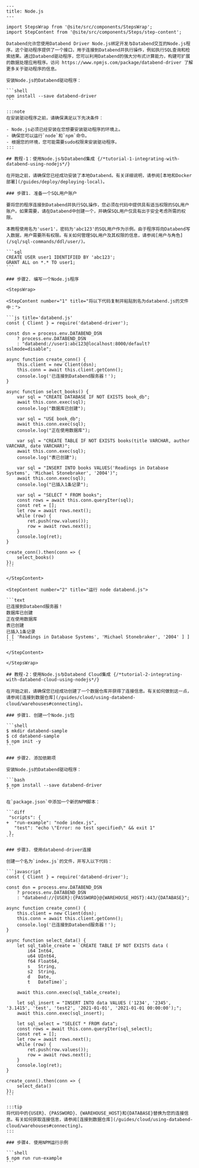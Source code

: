````
---
title: Node.js
---

import StepsWrap from '@site/src/components/StepsWrap';
import StepContent from '@site/src/components/Steps/step-content';

Databend允许您使用Databend Driver Node.js绑定开发与Databend交互的Node.js程序。这个驱动程序提供了一个接口，用于连接到Databend并执行操作，例如执行SQL查询和检索结果。通过Databend驱动程序，您可以利用Databend的强大分布式计算能力，构建可扩展的数据处理应用程序。访问 https://www.npmjs.com/package/databend-driver 了解更多关于驱动程序的信息。

安装Node.js的Databend驱动程序：

```shell
npm install --save databend-driver
```

:::note
在安装驱动程序之前，请确保满足以下先决条件：

- Node.js必须已经安装在您想要安装驱动程序的环境上。
- 确保您可以运行`node`和`npm`命令。
- 根据您的环境，您可能需要sudo权限来安装驱动程序。
:::

## 教程-1：使用Node.js与Databend集成 {/*tutorial-1-integrating-with-databend-using-nodejs*/}

在开始之前，请确保您已经成功安装了本地Databend。有关详细说明，请参阅[本地和Docker部署](/guides/deploy/deploying-local)。

### 步骤1. 准备一个SQL用户账户

要将您的程序连接到Databend并执行SQL操作，您必须在代码中提供具有适当权限的SQL用户账户。如果需要，请在Databend中创建一个，并确保SQL用户仅具有出于安全考虑所需的权限。

本教程使用名为'user1'，密码为'abc123'的SQL用户作为示例。由于程序将向Databend写入数据，用户需要所有权限。有关如何管理SQL用户及其权限的信息，请参阅[用户与角色](/sql/sql-commands/ddl/user/)。

```sql
CREATE USER user1 IDENTIFIED BY 'abc123';
GRANT ALL on *.* TO user1;
```

### 步骤2. 编写一个Node.js程序

<StepsWrap>

<StepContent number="1" title="将以下代码复制并粘贴到名为databend.js的文件中：">

```js title='databend.js'
const { Client } = require('databend-driver');

const dsn = process.env.DATABEND_DSN
    ? process.env.DATABEND_DSN
    : "databend://user1:abc123@localhost:8000/default?sslmode=disable";

async function create_conn() {
    this.client = new Client(dsn);
    this.conn = await this.client.getConn();
    console.log('已连接到Databend服务器！');
}

async function select_books() {
    var sql = "CREATE DATABASE IF NOT EXISTS book_db";
    await this.conn.exec(sql);
    console.log("数据库已创建");

    var sql = "USE book_db";
    await this.conn.exec(sql);
    console.log("正在使用数据库");

    var sql = "CREATE TABLE IF NOT EXISTS books(title VARCHAR, author VARCHAR, date VARCHAR)";
    await this.conn.exec(sql);
    console.log("表已创建");

    var sql = "INSERT INTO books VALUES('Readings in Database Systems', 'Michael Stonebraker', '2004')";
    await this.conn.exec(sql);
    console.log("已插入1条记录");

    var sql = "SELECT * FROM books";
    const rows = await this.conn.queryIter(sql);
    const ret = [];
    let row = await rows.next();
    while (row) {
        ret.push(row.values());
        row = await rows.next();
    }
    console.log(ret);
}

create_conn().then(conn => {
    select_books()
});
```

</StepContent>

<StepContent number="2" title="运行 node databend.js">

```text
已连接到Databend服务器！
数据库已创建
正在使用数据库
表已创建
已插入1条记录
[ [ 'Readings in Database Systems', 'Michael Stonebraker', '2004' ] ]
```

</StepContent>

</StepsWrap>

## 教程-2：使用Node.js与Databend Cloud集成 {/*tutorial-2-integrating-with-databend-cloud-using-nodejs*/}

在开始之前，请确保您已经成功创建了一个数据仓库并获得了连接信息。有关如何做到这一点，请参阅[连接到数据仓库](/guides/cloud/using-databend-cloud/warehouses#connecting)。

### 步骤1. 创建一个Node.js包

```shell
$ mkdir databend-sample
$ cd databend-sample
$ npm init -y
```

### 步骤2. 添加依赖项

安装Node.js的Databend驱动程序：

```bash
$ npm install --save databend-driver
```

在`package.json`中添加一个新的NPM脚本：

```diff
 "scripts": {
+  "run-example": "node index.js",
   "test": "echo \"Error: no test specified\" && exit 1"
 },
```

### 步骤3. 使用databend-driver连接

创建一个名为`index.js`的文件，并写入以下代码：

```javascript
const { Client } = require('databend-driver');

const dsn = process.env.DATABEND_DSN
    ? process.env.DATABEND_DSN
    : "databend://{USER}:{PASSWORD}@{WAREHOUSE_HOST}:443/{DATABASE}";

async function create_conn() {
    this.client = new Client(dsn);
    this.conn = await this.client.getConn();
    console.log('已连接到Databend服务器！');
}

async function select_data() {
    let sql_table_create = `CREATE TABLE IF NOT EXISTS data (
		i64 Int64,
		u64 UInt64,
		f64 Float64,
		s   String,
		s2  String,
		d   Date,
		t   DateTime)`;

    await this.conn.exec(sql_table_create);

    let sql_insert = "INSERT INTO data VALUES ('1234', '2345', '3.1415', 'test', 'test2', '2021-01-01', '2021-01-01 00:00:00');";
    await this.conn.exec(sql_insert);

    let sql_select = "SELECT * FROM data";
    const rows = await this.conn.queryIter(sql_select);
    const ret = [];
    let row = await rows.next();
    while (row) {
        ret.push(row.values());
        row = await rows.next();
    }
    console.log(ret);
}

create_conn().then(conn => {
    select_data()
});
```

:::tip
将代码中的{USER}、{PASSWORD}、{WAREHOUSE_HOST}和{DATABASE}替换为您的连接信息。有关如何获取连接信息，请参阅[连接到数据仓库](/guides/cloud/using-databend-cloud/warehouses#connecting)。
:::

### 步骤4. 使用NPM运行示例

```shell
$ npm run run-example
```
````